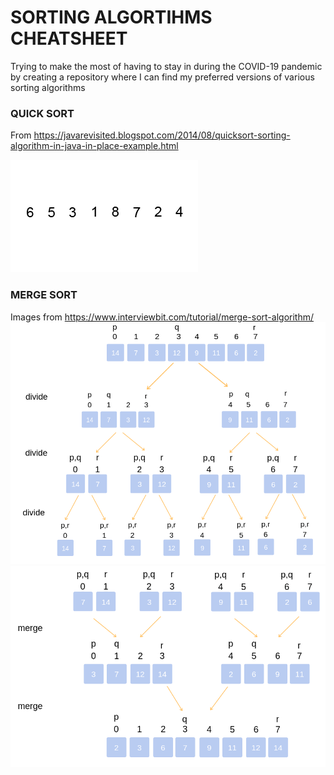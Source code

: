 # SORTING ALGORTIHMS CHEATSHEET

Trying to make the most of having to stay in during the COVID-19 pandemic by creating a repository where I can find my preferred versions of various sorting algorithms

### QUICK SORT
From https://javarevisited.blogspot.com/2014/08/quicksort-sorting-algorithm-in-java-in-place-example.html

![Quick Sort Demo](demo/Quicksort1.gif)

### MERGE SORT
Images from https://www.interviewbit.com/tutorial/merge-sort-algorithm/
![Merge Sort Demo](demo/mergeSort1.png)
![](demo/mergeSort2.png)